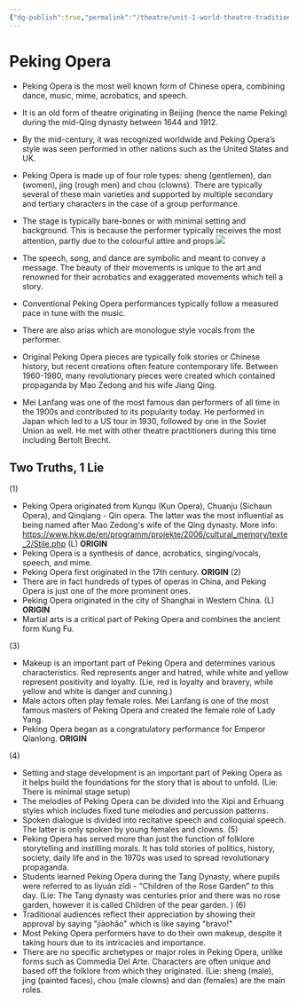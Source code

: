 ```yaml
---
{"dg-publish":true,"permalink":"/theatre/unit-1-world-theatre-traditions/peking-opera-basic-research-and-2-t1-l/","dgHomeLink":true,"dgPassFrontmatter":false,"dgShowLocalGraph":true}
---
```


# Peking Opera
-   Peking Opera is the most well known form of Chinese opera, combining dance, music, mime, acrobatics, and speech. 
-   It is an old form of theatre originating in Beijing (hence the name Peking) during the mid-Qing dynasty between 1644 and 1912. 
-   By the mid-century, it was recognized worldwide and Peking Opera’s style was seen performed in other nations such as the United States and UK.
-   Peking Opera is made up of four role types: sheng (gentlemen), dan (women), jing (rough men) and chou (clowns). There are typically several of these main varieties and supported by multiple secondary and tertiary characters in the case of a group performance. 
-   The stage is typically bare-bones or with minimal setting and background. This is because the performer typically receives the most attention, partly due to the colourful attire and props.![](https://lh5.googleusercontent.com/74aePId9E8GIauxPSkE9Kn1VKwlIQW7g9AuSTEecOJH6_NNa8_2rllOeiSaHRVsukhmDP_bxt1-cye_1Bgv1w1_foyPaJuBFuXtCtFwkQR2NHm42FB_WC2b-MNsApyN6C2oA9NdrunTltjGvksk)
    
-   The speech, song, and dance are symbolic and meant to convey a message. The beauty of their movements is unique to the art and renowned for their acrobatics and exaggerated movements which tell a story.
-   Conventional Peking Opera performances typically follow a measured pace in tune with the music. 
-   There are also arias which are monologue style vocals from the performer.
-   Original Peking Opera pieces are typically folk stories or Chinese history, but recent creations often feature contemporary life. Between 1960-1980, many revolutionary pieces were created which contained propaganda by Mao Zedong and his wife Jiang Qing.
- Mei Lanfang was one of the most famous dan performers of all time in the 1900s and contributed to its popularity today. He performed in Japan which led to a US tour in 1930, followed by one in the Soviet Union as well. He met with other theatre practitioners during this time including Bertolt Brecht.

## Two Truths, 1 Lie
(1)
- Peking Opera originated from Kunqu (Kun Opera), Chuanju (Sichaun Opera), and Qinqiang - Qin opera. The latter was the most influential as being named after Mao Zedong's wife of the Qing dynasty. More info: https://www.hkw.de/en/programm/projekte/2006/cultural_memory/texte_2/Stile.php (L) **ORIGIN**
- Peking Opera is a synthesis of dance, acrobatics, singing/vocals, speech, and mime.  
- Peking Opera first originated in the 17th century. **ORIGIN**
(2)
- There are in fact hundreds of types of operas in China, and Peking Opera is just one of the more prominent ones. 
- Peking Opera originated in the city of Shanghai in Western China. (L) **ORIGIN**
- Martial arts is a critical part of Peking Opera and combines the ancient form Kung Fu.

(3)
- Makeup is an important part of Peking Opera and determines various characteristics. Red represents anger and hatred, while white and yellow represent positivity and loyalty. (Lie, red is loyalty and bravery, while yellow and white is danger and cunning.)
- Male actors often play female roles. Mei Lanfang is one of the most famous masters of Peking Opera and created the female role of Lady Yang.
- Peking Opera began as a congratulatory performance for Emperor Qianlong. **ORIGIN**

(4)
- Setting and stage development is an important part of Peking Opera as it helps build the foundations for the story that is about to unfold. (Lie: There is minimal stage setup)
- The melodies of Peking Opera can be divided into the Xipi and Erhuang styles which includes fixed tune melodies and percussion patterns.
- Spoken dialogue is divided into recitative speech and colloquial speech. The latter is only spoken by young females and clowns. 
(5)
- Peking Opera has served more than just the function of folklore storytelling and instilling morals. It has told stories of politics, history, society, daily life and in the 1970s was used to spread revolutionary propaganda. 
- Students learned Peking Opera during the Tang Dynasty, where pupils were referred to as líyuán zǐdì - “Children of the Rose Garden” to this day. (Lie: The Tang dynasty was centuries prior and there was no rose garden, however it is called Children of the pear garden. )
(6)
- Traditional audiences reflect their appreciation by showing their approval by saying "jiàohǎo" which is like saying "bravo!"
- Most Peking Opera performers have to do their own makeup, despite it taking hours due to its intricacies and importance.
- There are no specific archetypes or major roles in Peking Opera, unlike forms such as Commedia Del Arte. Characters are often unique and based off the folklore from which they originated. (Lie: sheng (male), jing (painted faces), chou (male clowns) and dan (females) are the main roles. 